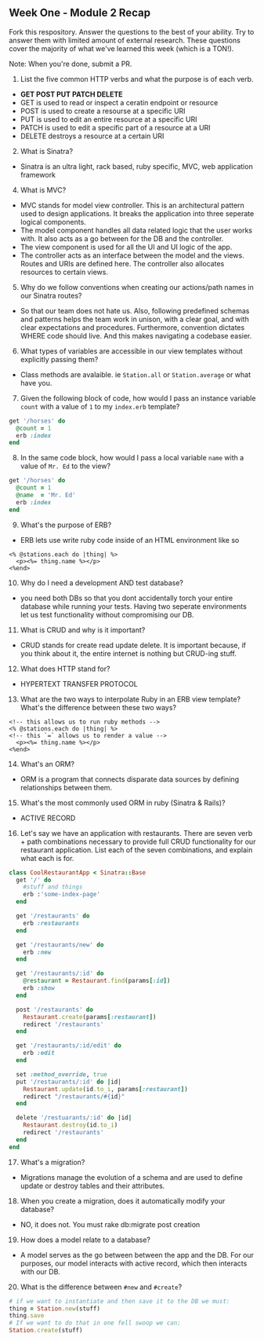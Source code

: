 ## Week One - Module 2 Recap

Fork this respository. Answer the questions to the best of your ability. Try to answer them with limited amount of external research. These questions cover the majority of what we've learned this week (which is a TON!).

Note: When you're done, submit a PR.

1. List the five common HTTP verbs and what the purpose is of each verb.

* **GET POST PUT PATCH DELETE**
* GET is used to read or inspect a ceratin endpoint or resource
* POST is used to create a resourse at a specific URI
* PUT is used to edit an entire resource at a specific URI
* PATCH is used to edit a specific part of a resource at a URI
* DELETE destroys a resource at a certain URI

2. What is Sinatra?

* Sinatra is an ultra light, rack based, ruby specific, MVC, web application framework

4. What is MVC?

* MVC stands for model view controller. This is an architectural pattern used to design applications. It breaks the application into three seperate logical components.
* The model component handles all data related logic that the user works with. It also acts as a go between for the DB and the controller.
* The view component is used for all the UI and UI logic of the app.
* The controller acts as an interface between the model and the views. Routes and URIs are defined here. The controller also allocates resources to certain views.

5. Why do we follow conventions when creating our actions/path names in our Sinatra routes?

* So that our team does not hate us. Also, following predefined schemas and patterns helps the team work in unison, with a clear goal, and with clear expectations and procedures. Furthermore, convention dictates WHERE code should live. And this makes navigating a codebase easier.

6. What types of variables are accessible in our view templates without explicitly passing them?

* Class methods are avalaible. ie `Station.all` or `Station.average` or what have you.

7. Given the following block of code, how would I pass an instance variable `count` with a value of `1` to my `index.erb` template?

  ```ruby
  get '/horses' do
    @count = 1
    erb :index
  end
  ```

8. In the same code block, how would I pass a local variable `name` with a value of `Mr. Ed` to the view?

  ```ruby
  get '/horses' do
    @count = 1
    @name  = 'Mr. Ed'
    erb :index
  end
  ```

9. What's the purpose of ERB?

* ERB lets use write ruby code inside of an HTML environment like so

```erb
<% @stations.each do |thing| %>
  <p><%= thing.name %></p>
<%end>
```
10. Why do I need a development AND test database?

* you need both DBs so that you dont accidentally torch your entire database while running your tests. Having two seperate environments let us test functionality without compromising our DB.

11. What is CRUD and why is it important?

* CRUD stands for create read update delete. It is important because, if you think about it, the entire internet is nothing but CRUD-ing stuff.

12. What does HTTP stand for?

* HYPERTEXT TRANSFER PROTOCOL

13. What are the two ways to interpolate Ruby in an ERB view template? What's the difference between these two ways?
```erb
<!-- this allows us to run ruby methods -->
<% @stations.each do |thing| %>
<!-- this `=` allows us to render a value -->
  <p><%= thing.name %></p>
<%end>
```
14. What's an ORM?

* ORM is a program that connects disparate data sources by defining relationships between them.

15. What's the most commonly used ORM in ruby (Sinatra & Rails)?

* ACTIVE RECORD

16. Let's say we have an application with restaurants. There are seven verb + path combinations necessary to provide full CRUD functionality for our restaurant application. List each of the seven combinations, and explain what each is for.

```ruby
class CoolRestaurantApp < Sinatra::Base
  get '/' do
    #stuff and things
    erb :'some-index-page'
  end

  get '/restaurants' do
    erb :restaurants
  end

  get '/restaurants/new' do
    erb :new
  end

  get '/restaurants/:id' do
    @restaurant = Restaurant.find(params[:id])
    erb :show
  end

  post '/restaurants' do
    Restaurant.create(params[:restaurant])
    redirect '/restaurants'
  end

  get '/restaurants/:id/edit' do
    erb :edit
  end

  set :method_override, true
  put '/restaurants/:id' do |id|
    Restaurant.update(id.to_i, params[:restaurant])
    redirect "/restaurants/#{id}"
  end

  delete '/restuarants/:id' do |id|
    Restaurant.destroy(id.to_i)
    redirect '/restaurants'
  end
end
```

17. What's a migration?

* Migrations manage the evolution of a schema and are used to define update or destroy tables and their attributes.

18. When you create a migration, does it automatically modify your database?

* NO, it does not. You must rake db:migrate post creation

19. How does a model relate to a database?

* A model serves as the go between between the app and the DB. For our purposes, our model interacts with active record, which then interacts with our DB.

20. What is the difference between `#new` and `#create`?

```ruby
# if we want to instantiate and then save it to the DB we must:
thing = Station.new(stuff)
thing.save
# If we want to do that in one fell swoop we can:
Station.create(stuff)
```